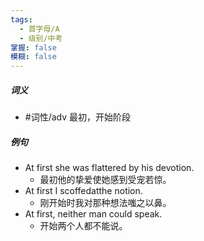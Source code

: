 ```yaml
---
tags:
  - 首字母/A
  - 级别/中考
掌握: false
模糊: false
---
```

##### 词义
- #词性/adv  最初，开始阶段
##### 例句
- At first she was flattered by his devotion.
	- 最初他的挚爱使她感到受宠若惊。
- At first I scoffedatthe notion.
	- 刚开始时我对那种想法嗤之以鼻。
- At first, neither man could speak.
	- 开始两个人都不能说。
